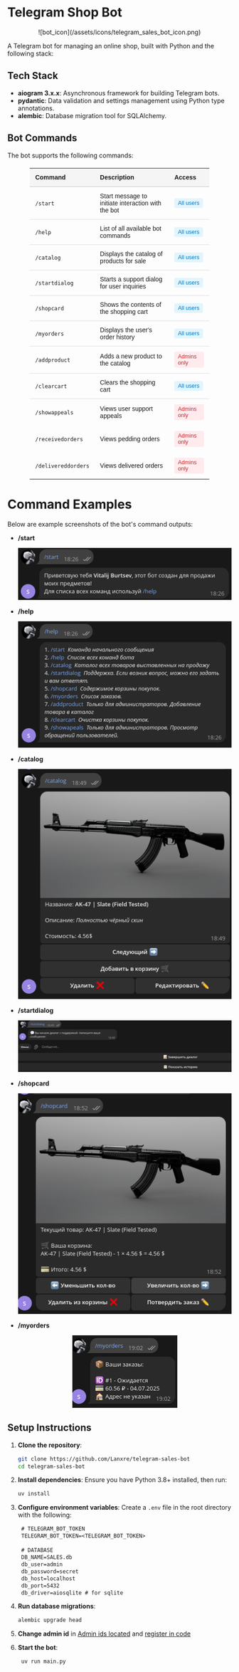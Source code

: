 # Telegram Shop Bot
<p align="center"> ![bot_icon](/assets/icons/telegram_sales_bot_icon.png) </p>

A Telegram bot for managing an online shop, built with Python and the following stack:

## Tech Stack

- **aiogram 3.x.x**: Asynchronous framework for building Telegram bots.
- **pydantic**: Data validation and settings management using Python type annotations.
- **alembic**: Database migration tool for SQLAlchemy.

## Bot Commands

The bot supports the following commands:

<div align="center">

<table style="border-collapse: collapse; width: 80%; max-width: 800px; margin: 20px auto; font-family: Arial, sans-serif;">
  <thead>
    <tr style="background-color: #f5f5f5;">
      <th style="padding: 12px; text-align: left; border-bottom: 2px solid #ddd;">Command</th>
      <th style="padding: 12px; text-align: left; border-bottom: 2px solid #ddd;">Description</th>
      <th style="padding: 12px; text-align: left; border-bottom: 2px solid #ddd;">Access</th>
    </tr>
  </thead>
  <tbody>
    <tr style="border-bottom: 1px solid #ddd;">
      <td style="padding: 12px;"><code>/start</code></td>
      <td style="padding: 12px;">Start message to initiate interaction with the bot</td>
      <td style="padding: 12px;"><span style="background-color: #e1f5fe; color: #0277bd; padding: 4px 8px; border-radius: 4px; font-size: 0.9em; display: inline-block;">All users</span></td>
    </tr>
    <tr style="border-bottom: 1px solid #ddd;">
      <td style="padding: 12px;"><code>/help</code></td>
      <td style="padding: 12px;">List of all available bot commands</td>
      <td style="padding: 12px;"><span style="background-color: #e1f5fe; color: #0277bd; padding: 4px 8px; border-radius: 4px; font-size: 0.9em; display: inline-block;">All users</span></td>
    </tr>
    <tr style="border-bottom: 1px solid #ddd;">
      <td style="padding: 12px;"><code>/catalog</code></td>
      <td style="padding: 12px;">Displays the catalog of products for sale</td>
      <td style="padding: 12px;"><span style="background-color: #e1f5fe; color: #0277bd; padding: 4px 8px; border-radius: 4px; font-size: 0.9em; display: inline-block;">All users</span></td>
    </tr>
    <tr style="border-bottom: 1px solid #ddd;">
      <td style="padding: 12px;"><code>/startdialog</code></td>
      <td style="padding: 12px;">Starts a support dialog for user inquiries</td>
      <td style="padding: 12px;"><span style="background-color: #e1f5fe; color: #0277bd; padding: 4px 8px; border-radius: 4px; font-size: 0.9em; display: inline-block;">All users</span></td>
    </tr>
    <tr style="border-bottom: 1px solid #ddd;">
      <td style="padding: 12px;"><code>/shopcard</code></td>
      <td style="padding: 12px;">Shows the contents of the shopping cart</td>
      <td style="padding: 12px;"><span style="background-color: #e1f5fe; color: #0277bd; padding: 4px 8px; border-radius: 4px; font-size: 0.9em; display: inline-block;">All users</span></td>
    </tr>
    <tr style="border-bottom: 1px solid #ddd;">
      <td style="padding: 12px;"><code>/myorders</code></td>
      <td style="padding: 12px;">Displays the user's order history</td>
      <td style="padding: 12px;"><span style="background-color: #e1f5fe; color: #0277bd; padding: 4px 8px; border-radius: 4px; font-size: 0.9em; display: inline-block;">All users</span></td>
    </tr>
    <tr style="border-bottom: 1px solid #ddd;">
      <td style="padding: 12px;"><code>/addproduct</code></td>
      <td style="padding: 12px;">Adds a new product to the catalog</td>
      <td style="padding: 12px;"><span style="background-color: #ffebee; color: #c62828; padding: 4px 8px; border-radius: 4px; font-size: 0.9em; display: inline-block;">Admins only</span></td>
    </tr>
    <tr style="border-bottom: 1px solid #ddd;">
      <td style="padding: 12px;"><code>/clearcart</code></td>
      <td style="padding: 12px;">Clears the shopping cart</td>
      <td style="padding: 12px;"><span style="background-color: #e1f5fe; color: #0277bd; padding: 4px 8px; border-radius: 4px; font-size: 0.9em; display: inline-block;">All users</span></td>
    </tr>
    <tr>
      <td style="padding: 12px;"><code>/showappeals</code></td>
      <td style="padding: 12px;">Views user support appeals</td>
      <td style="padding: 12px;"><span style="background-color: #ffebee; color: #c62828; padding: 4px 8px; border-radius: 4px; font-size: 0.9em; display: inline-block;">Admins only</span></td>
    </tr>
    <tr>
      <td style="padding: 12px;"><code>/receivedorders</code></td>
      <td style="padding: 12px;">Views pedding orders</td>
      <td style="padding: 12px;"><span style="background-color: #ffebee; color: #c62828; padding: 4px 8px; border-radius: 4px; font-size: 0.9em; display: inline-block;">Admins only</span></td>
    </tr>
    <tr>
      <td style="padding: 12px;"><code>/delivereddorders</code></td>
      <td style="padding: 12px;">Views delivered orders</td>
      <td style="padding: 12px;"><span style="background-color: #ffebee; color: #c62828; padding: 4px 8px; border-radius: 4px; font-size: 0.9em; display: inline-block;">Admins only</span></td>
    </tr>
    
  </tbody>
</table>

</div>

# Command Examples
Below are example screenshots of the bot's command outputs:

- **/start** <p align="center">
![start command](/assets/images/start.png) </p>

- **/help** <p align="center">
![help command](/assets/images/help.png) </p>

- **/catalog** <p align="center">
![catalog command](/assets/images/catalog.png) </p>

- **/startdialog** <p align="center">
![startdialog command](/assets/images/startdialog.png) </p>

- **/shopcard** <p align="center">
![shopcard command](/assets/images/shopcard.png) </p>

- **/myorders** <p align="center">
![myorders command](/assets/images/myorders.png) </p>


## Setup Instructions

1. **Clone the repository**:

   ```bash
   git clone https://github.com/Lanxre/telegram-sales-bot
   cd telegram-sales-bot
   ```

2. **Install dependencies**: Ensure you have Python 3.8+ installed, then run:

   ```bash
   uv install
   ```

3. **Configure environment variables**: Create a `.env` file in the root directory with the following:

   ```
    # TELEGRAM_BOT_TOKEN
    TELEGRAM_BOT_TOKEN=<TELEGRAM_BOT_TOKEN>

    # DATABASE
    DB_NAME=SALES.db
    db_user=admin
    db_password=secret
    db_host=localhost
    db_port=5432
    db_driver=aiosqlite # for sqlite
   ```

4. **Run database migrations**:

   ```bash
   alembic upgrade head
   ```

5. **Change admin id** in [Admin ids located](/admin_ids.txt) and [register in code](/core/infrastructure/__init__.py)


6. **Start the bot**:

   ```bash
    uv run main.py
   ```

